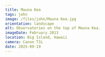```yaml
---
title: Mauna Kea
tags: john
image: /files/john/Mauna Kea.jpg
orientation: landscape
alt: Observatories on the top of Mauna Kea.
imageDate: February 2013
location: Big Island, Hawaii
camera: Canon T3i
date: 2025-09-19
---
```

